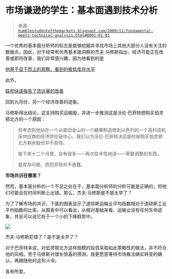 <!--yml

类别：未分类

日期：2024-05-18 00:42:48

-->

# 市场谦逊的学生：基本面遇到技术分析

> 来源：[`humblestudentofthemarkets.blogspot.com/2009/11/fundamental-meets-technical-analysis.html#0001-01-01`](https://humblestudentofthemarkets.blogspot.com/2009/11/fundamental-meets-technical-analysis.html#0001-01-01)

一个优秀的基本面分析师的标志是能够挖掘并寻找市场上其他大部分人没有关注的数据点。因此，对于经常有优秀基本面洞察的杰夫·马修斯指出，经济可能正在改善或即将改善，我们非常感兴趣，因为他看到的是

[他基于自下而上的观察，看到的极低库存水平](http://jeffmatthewsisnotmakingthisup.blogspot.com/2009/11/why-buffett-finished-off-burlington-its.html)

此外，

[联邦快递报告了货运量的改善](http://jeffmatthewsisnotmakingthisup.blogspot.com/2009/09/pay-attention-to-fedex-not-fed.html)

回到九月份，另一个经济改善的迹象。

马修斯得出结论，这支持购买运输股，并进一步推测这是沃伦·巴菲特想购买伯灵顿北方的一个原因：

> 但考虑到他站在一个从南旧金山的一个糖果制造商到以色列的一个高科技机床供应商的经济供应链中心，我们认为沃伦·巴菲特决定是时候购买伯灵顿北方剩余股份并不奇怪。
> 
> 接下来十二个月里，会有很多——再次技术性地讲——需要调整的东西。
> 
> 是库存问题，而巴菲特并不愚蠢。

**市场共识在哪里？**

然而，基本面分析的一个不足之处在于，基本面分析师的分析可能是正确的，但他们可能会在时间判断上出错。那么，杰夫·马修斯是不是太早了？

为了了解市场的共识，下面的图表显示了道琼斯运输业平均指数相对于道琼斯工业平均指数的比率。从图表中可以看出，从相对基础来看，运输业没有任何生命迹象，并且可以说它处于一个小的下降趋势中。

![](https://blogger.googleusercontent.com/img/b/R29vZ2xl/AVvXsEgoRQC1ilyQ8F_lRwJOH8z3sJe6SwC9HxhjCMM3MIeTB057ucd2J2q7NH6DkaWmyYthbLPV-V6Tg8fQs7xzSaWtKJVPw318L0ez2KiTV34jJrVq5tTNu3J13-i3fhREX8TPNWxc9wNi3tyR/s1600-h/TRAN+vs+INDU.JPG)

杰夫·马修斯犯错了？是不是太早了？

对于巴菲特来说，对伯灵顿北方这样规模的投资采取如此策略性的做法，并不符合他的风格。至于马修斯对增长惊喜的预测，我更愿意等待市场看法确实转变的确认，再跟随他的这列*火车*。

各有所爱。
